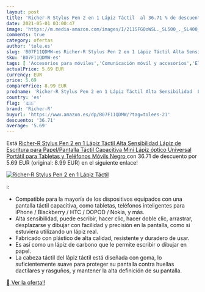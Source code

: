 ```yaml
---
layout: post
title: 'Richer-R Stylus Pen 2 en 1 Lápiz Táctil  al 36.71 % de descuento'
date: 2021-05-01 03:00:47
image: 'https://m.media-amazon.com/images/I/211SFGQoWSL._SL500_._SL400_.jpg'
comments: true
category: ofertas
author: 'tole.es'
slug: 'B07F11QDMW-es Richer-R Stylus Pen 2 en 1 Lápiz Táctil Alta Sensibilidad...'
sku: 'B07F11QDMW-es'
tags: [ 'Accesorios para móviles','Comunicación móvil y accesorios','Electrónica','Punteros para móviles','lápiz','richer-r', ]
actualPrice: 5.69 EUR
currency: EUR
price: 5.69
comparePrice: 8.99 EUR
prodname: 'Richer-R Stylus Pen 2 en 1 Lápiz Táctil Alta Sensibilidad  Lápiz de Escritura para Papel/Pantalla Táctil Capacitiva Mini Lápiz óptico Universal Portátil para Tabletas y Teléfonos Móvils Negro '
country: 'es'
flag: '🇪🇸'
brand: 'Richer-R'
buyurl: 'https://www.amazon.es/dp/B07F11QDMW/?tag=tolees-21'
descuento: '36.71'
average: '5.69'
---
```


Está [Richer-R Stylus Pen 2 en 1 Lápiz Táctil Alta Sensibilidad  Lápiz de Escritura para Papel/Pantalla Táctil Capacitiva Mini Lápiz óptico Universal Portátil para Tabletas y Teléfonos Móvils Negro ](https://www.amazon.es/dp/B07F11QDMW/?tag=tolees-21) con 36.71 de descuento por 5.69 EUR (original: 8.99 EUR) en el siguiente enlace!

[![Richer-R Stylus Pen 2 en 1 Lápiz Táctil ](https://m.media-amazon.com/images/I/211SFGQoWSL._SL500_._SL400_.jpg)](https://www.amazon.es/dp/B07F11QDMW/?tag=tolees-21)

ℹ️:

- Compatible para la mayoría de los dispositivos equipados con una pantalla táctil capacitiva, como tabletas, teléfonos inteligentes para iPhone / Blackberry / HTC / DOPOD / Nokia, y más.
- Alta sensibilidad, puede escribir, hacer clic, hacer doble clic, arrastrar, desplazarse y dibujar con facilidad y precisión en la pantalla, como si estuviera utilizando un lápiz real.
- Fabricado con plástico de alta calidad, resistente y duradero de usar.
- Es así como un lápiz de carbono que le permite escribir o dibujar en papel.
- La cabeza táctil del lápiz táctil está diseñada con goma, lo suficientemente suave para proteger su pantalla contra huellas dactilares y rasguños, y mantener la alta definición de su pantalla.

[🛒 Ver la oferta!!](https://www.amazon.es/dp/B07F11QDMW/?tag=tolees-21)
